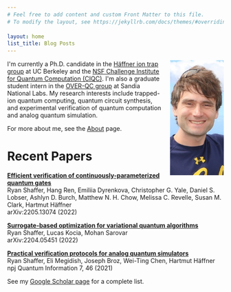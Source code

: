 ```yaml
---
# Feel free to add content and custom Front Matter to this file.
# To modify the layout, see https://jekyllrb.com/docs/themes/#overriding-theme-defaults

layout: home
list_title: Blog Posts
---
```

<img src="/images/portrait.jpg" style="float: right; padding: 0px 0px 20px 20px" width="125" alt="Photo of Ryan Shaffer" />

I'm currently a Ph.D. candidate in the [Häffner ion trap group](https://ions.berkeley.edu)
at UC Berkeley and the
[NSF Challenge Institute for Quantum Computation (CIQC)](https://ciqc.berkeley.edu).
I'm also a graduate student intern in the [OVER-QC group](https://overqc.sandia.gov/)
at Sandia National Labs.
My research interests include trapped-ion quantum computing, quantum circuit synthesis,
and experimental verification of quantum computation and analog quantum simulation.

For more about me, see the [About](./about.md) page.

# Recent Papers

[**Efficient verification of continuously-parameterized quantum gates**](https://arxiv.org/abs/2205.13074)  
Ryan Shaffer, Hang Ren, Emiliia Dyrenkova, Christopher G. Yale, Daniel S. Lobser, Ashlyn D. Burch, Matthew N. H. Chow, Melissa C. Revelle, Susan M. Clark, Hartmut Häffner  
arXiv:2205.13074 (2022)

[**Surrogate-based optimization for variational quantum algorithms**](https://arxiv.org/abs/2204.05451)  
Ryan Shaffer, Lucas Kocia, Mohan Sarovar  
arXiv:2204.05451 (2022)

[**Practical verification protocols for analog quantum simulators**](https://doi.org/10.1038/s41534-021-00380-8)  
Ryan Shaffer, Eli Megidish, Joseph Broz, Wei-Ting Chen, Hartmut Häffner  
npj Quantum Information 7, 46 (2021)

See my [Google Scholar page](https://scholar.google.com/citations?user=SRrFQ-gAAAAJ) for a complete list.

